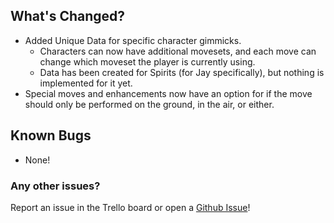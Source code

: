 ## What's Changed?

* Added Unique Data for specific character gimmicks.
  * Characters can now have additional movesets, and each move can change which moveset the player is currently using.
  * Data has been created for Spirits (for Jay specifically), but nothing is implemented for it yet.
* Special moves and enhancements now have an option for if the move should only be performed on the ground, in the air, or either.

## Known Bugs

* None!

### Any other issues?

Report an issue in the Trello board or open a [Github Issue](https://github.com/KnockoutArcade/Character-Data-Editor/issues/new)!
